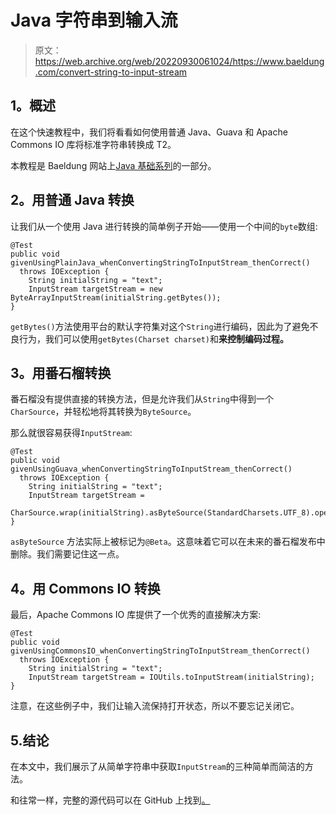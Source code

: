 # Java 字符串到输入流

> 原文：<https://web.archive.org/web/20220930061024/https://www.baeldung.com/convert-string-to-input-stream>

## 1。概述

在这个快速教程中，我们将看看如何使用普通 Java、Guava 和 Apache Commons IO 库将标准字符串转换成 T2。

本教程是 Baeldung 网站上[Java 基础系列](/web/20220812070143/https://www.baeldung.com/java-tutorial "The Java Guide on IO and Collections")的一部分。

## 2。用普通 Java 转换

让我们从一个使用 Java 进行转换的简单例子开始——使用一个中间的`byte`数组:

```
@Test
public void givenUsingPlainJava_whenConvertingStringToInputStream_thenCorrect() 
  throws IOException {
    String initialString = "text";
    InputStream targetStream = new ByteArrayInputStream(initialString.getBytes());
}
```

`getBytes()`方法使用平台的默认字符集对这个`String`进行编码，因此为了避免不良行为，我们可以使用`getBytes(Charset charset)`和**来控制编码过程。**

## 3。用番石榴转换

番石榴没有提供直接的转换方法，但是允许我们从`String`中得到一个`CharSource`，并轻松地将其转换为`ByteSource`。

那么就很容易获得`InputStream`:

```
@Test
public void givenUsingGuava_whenConvertingStringToInputStream_thenCorrect() 
  throws IOException {
    String initialString = "text";
    InputStream targetStream = 
      CharSource.wrap(initialString).asByteSource(StandardCharsets.UTF_8).openStream();
}
```

`asByteSource` 方法实际上被标记为`@Beta`。这意味着它可以在未来的番石榴发布中删除。我们需要记住这一点。

## 4。用 Commons IO 转换

最后，Apache Commons IO 库提供了一个优秀的直接解决方案:

```
@Test
public void givenUsingCommonsIO_whenConvertingStringToInputStream_thenCorrect() 
  throws IOException {
    String initialString = "text";
    InputStream targetStream = IOUtils.toInputStream(initialString);
}
```

注意，在这些例子中，我们让输入流保持打开状态，所以不要忘记关闭它。

## 5.结论

在本文中，我们展示了从简单字符串中获取`InputStream`的三种简单而简洁的方法。

和往常一样，完整的源代码可以在 GitHub 上找到[。](https://web.archive.org/web/20220812070143/https://github.com/eugenp/tutorials/tree/master/core-java-modules/core-java-io-conversions-2)